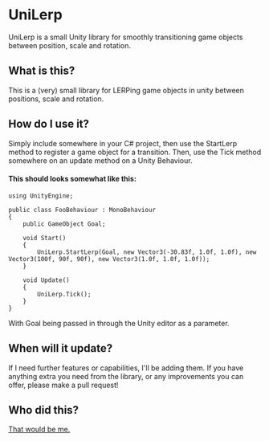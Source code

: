 # UniLerp
UniLerp is a small Unity library for smoothly transitioning game objects between position, scale and rotation.

## What is this?
This is a (very) small library for LERPing game objects in unity between positions, scale and rotation.

## How do I use it?
Simply include somewhere in your C# project, then use the StartLerp method to register a game object for a transition. Then, use the Tick method somewhere on an update method on a Unity Behaviour.

#### This should looks somewhat like this:

	using UnityEngine;

	public class FooBehaviour : MonoBehaviour
	{
	    public GameObject Goal;

	    void Start()
	    {
	        UniLerp.StartLerp(Goal, new Vector3(-30.83f, 1.0f, 1.0f), new Vector3(100f, 90f, 90f), new Vector3(1.0f, 1.0f, 1.0f));
	    }

	    void Update()
	    {
	        UniLerp.Tick();
		}
	}

With Goal being passed in through the Unity editor as a parameter.

## When will it update?

If I need further features or capabilities, I'll be adding them. If you have anything extra you need from the library, or any improvements you can offer, please make a pull request!

## Who did this?
[That would be me.](http://jordanrobinson.co.uk)
